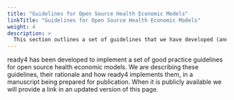 ```yaml
---
title: "Guidelines for Open Source Health Economic Models"
linkTitle: "Guidelines for Open Source Health Economic Models"
weight: 4
description: >
  This section outlines a set of guidelines that we have developed (and which ready4 implements) for open source health economic models. 
---
```


ready4 has been developed to implement a set of good practice guidelines for open source health economic models. We are describing these guidelines, their rationale and how ready4 implements them, in a manuscript being prepared for publication. When it is publicly available we will provide a link in an updated version of this page.


